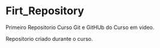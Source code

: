 # Firt_Repository
 Primeiro Repositorio Curso Git e GitHUb do Curso em video.

 Repositorio criado durante o curso.